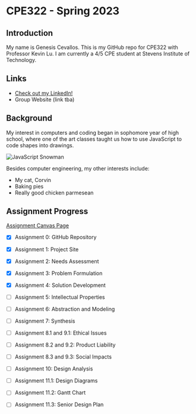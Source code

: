 # CPE322 - Spring 2023
## Introduction
My name is Genesis Cevallos. This is my GitHub repo for CPE322 with Professor Kevin Lu. I am currently a 4/5 CPE student at Stevens Institute of Technology.

## Links

- [Check out my LinkedIn!](https://www.linkedin.com/in/g-cevallos101/)
- Group Website (link tba)

## Background
My interest in computers and coding began in sophomore year of high school, where one of the art classes taught us how to use JavaScript to code shapes into drawings.

![JavaScript Snowman](https://user-images.githubusercontent.com/87401577/215610677-13a73db1-c11c-4e0a-a05a-c5ea352d3600.png)

Besides computer engineering, my other interests include:
- My cat, Corvin
- Baking pies
- Really good chicken parmesean 

## Assignment Progress

[Assignment Canvas Page](https://sit.instructure.com/courses/64902/assignments)
- [x] Assignment 0: GitHub Repository 
- [x] Assignment 1: Project Site
- [x] Assignment 2: Needs Assessment
- [x] Assignment 3: Problem Formulation
- [x] Assignment 4: Solution Development
- [ ] Assignment 5: Intellectual Properties
- [ ] Assignment 6: Abstraction and Modeling
- [ ] Assignment 7: Synthesis
- [ ] Assignment 8.1 and 9.1: Ethical Issues
- [ ] Assignment 8.2 and 9.2: Product Liability
- [ ] Assignment 8.3 and 9.3: Social Impacts
- [ ] Assignment 10: Design Analysis
- [ ] Assignment 11.1: Design Diagrams
- [ ] Assignment 11.2: Gantt Chart
- [ ] Assignment 11.3: Senior Design Plan


